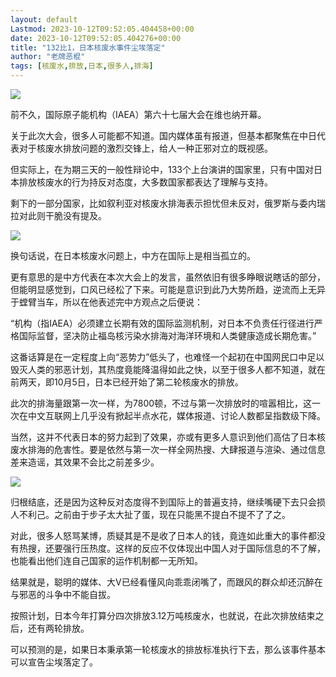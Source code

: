 ```yaml
---
layout: default
Lastmod: 2023-10-12T09:52:05.404458+00:00
date: 2023-10-12T09:52:05.404276+00:00
title: "132比1，日本核废水事件尘埃落定"
author: "老牌恶棍"
tags: [核废水,排放,日本,很多人,排海]
---
```


![](https://images.weserv.nl/?url=https%3A//mmbiz.qpic.cn/mmbiz_png/v8x57vNWg3B5JK9eHZVHswDCUcMy75xVWol0pEslWpSicCvX1wSYkEoC1LLnbBcmSxJhDXd9ExPoj3PXER8bxBw/640%3Fwx_fmt%3Dpng)

前不久，国际原子能机构（IAEA）第六十七届大会在维也纳开幕。  

关于此次大会，很多人可能都不知道。国内媒体虽有报道，但基本都聚焦在中日代表对于核废水排放问题的激烈交锋上，给人一种正邪对立的既视感。

但实际上，在为期三天的一般性辩论中，133个上台演讲的国家里，只有中国对日本排放核废水的行为持反对态度，大多数国家都表达了理解与支持。

剩下的一部分国家，比如叙利亚对核废水排海表示担忧但未反对，俄罗斯与委内瑞拉对此则干脆没有提及。

![](https://images.weserv.nl/?url=https%3A//mmbiz.qpic.cn/mmbiz_png/v8x57vNWg3B5JK9eHZVHswDCUcMy75xV23pVVSkgDkCBfhYwfnGXFTAJR49OeekPiaOicmL3S9pjutG0kzFTMiapA/640%3Fwx_fmt%3Dpng)

换句话说，在日本核废水问题上，中方在国际上是相当孤立的。

更有意思的是中方代表在本次大会上的发言，虽然依旧有很多睁眼说瞎话的部分，但能明显感觉到，口风已经松了下来。可能是意识到此乃大势所趋，逆流而上无异于螳臂当车，所以在他表述完中方观点之后便说：

“机构（指IAEA）必须建立长期有效的国际监测机制，对日本不负责任行径进行严格国际监督，坚决防止福岛核污染水排海对海洋环境和人类健康造成长期危害。”

这番话算是在一定程度上向“恶势力”低头了，也难怪一个起初在中国网民口中足以毁灭人类的邪恶计划，其热度竟能降温得如此之快，以至于很多人都不知道，就在前两天，即10月5日，日本已经开始了第二轮核废水的排放。

此次的排海量跟第一次一样，为7800顿，不过与第一次排放时的喧嚣相比，这一次在中文互联网上几乎没有掀起半点水花，媒体报道、讨论人数都呈指数级下降。

当然，这并不代表日本的努力起到了效果，亦或有更多人意识到他们高估了日本核废水排海的危害性。要是依然与第一次一样全网热搜、大肆报道与渲染、通过信息差来造谣，其效果不会比之前差多少。

![](https://images.weserv.nl/?url=https%3A//mmbiz.qpic.cn/mmbiz_png/v8x57vNWg3B5JK9eHZVHswDCUcMy75xVFnOjHib4sjoxABM8q9qCsTkXdTF5aqfJBhrDPAV4unOcgbJfiaM0DCBg/640%3Fwx_fmt%3Dpng)

归根结底，还是因为这种反对态度得不到国际上的普遍支持，继续嘴硬下去只会损人不利己。之前由于步子太大扯了蛋，现在只能黑不提白不提不了了之。

对此，很多人怒骂某博，质疑其是不是收了日本人的钱，竟连如此重大的事件都没有热搜，还要强行压热度。这样的反应不仅体现出中国人对于国际信息的不了解，也能看出他们连自己国家的运作机制都一无所知。

结果就是，聪明的媒体、大V已经看懂风向乖乖闭嘴了，而跟风的群众却还沉醉在与邪恶的斗争中不能自拔。

按照计划，日本今年打算分四次排放3.12万吨核废水，也就说，在此次排放结束之后，还有两轮排放。

可以预测的是，如果日本秉承第一轮核废水的排放标准执行下去，那么该事件基本可以宣告尘埃落定了。


